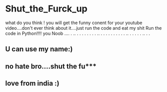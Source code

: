 # Shut_the_Furck_up
what do you think ! you will get the funny conent for your youtube video....don't ever think about it....just run the code and eat my shit
Run the code in Python!!!! you Noob
....
.
..
.
.
.
.
.
.
.
.
..
.
.
.
.
.
.
.
.
.
.
..
.
.
.
.
.
..
.
.

## U can use my name:)
## no hate bro....shut the fu***
## love from india :)

